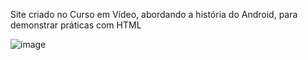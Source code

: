 Site criado no Curso em Vídeo, abordando a história do Android, para demonstrar práticas com HTML

![image](https://github.com/user-attachments/assets/daecbd99-6d0c-4df8-88ae-6ec32358c464)

